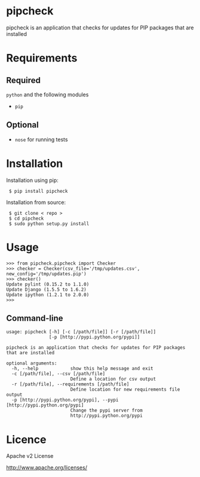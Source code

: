 pipcheck
========

pipcheck is an application that checks for updates for PIP packages that are
installed

Requirements
============

Required
--------

`python` and the following modules

 * `pip`

Optional
--------

 * `nose` for running tests

Installation
============
Installation using pip:
```
 $ pip install pipcheck
```

Installation from source:
```
 $ git clone < repo >
 $ cd pipcheck
 $ sudo python setup.py install
```

Usage
======
```
>>> from pipcheck.pipcheck import Checker
>>> checker = Checker(csv_file='/tmp/updates.csv', new_config='/tmp/updates.pip')
>>> checker()
Update pylint (0.15.2 to 1.1.0)
Update Django (1.5.5 to 1.6.2)
Update ipython (1.2.1 to 2.0.0)
>>>
```


Command-line
------------
```
usage: pipcheck [-h] [-c [/path/file]] [-r [/path/file]]
                [-p [http://pypi.python.org/pypi]]

pipcheck is an application that checks for updates for PIP packages that are installed

optional arguments:
  -h, --help            show this help message and exit
  -c [/path/file], --csv [/path/file]
                        Define a location for csv output
  -r [/path/file], --requirements [/path/file]
                        Define location for new requirements file output
  -p [http://pypi.python.org/pypi], --pypi [http://pypi.python.org/pypi]
                        Change the pypi server from
                        http://pypi.python.org/pypi
```

Licence
=======
Apache v2 License

http://www.apache.org/licenses/

